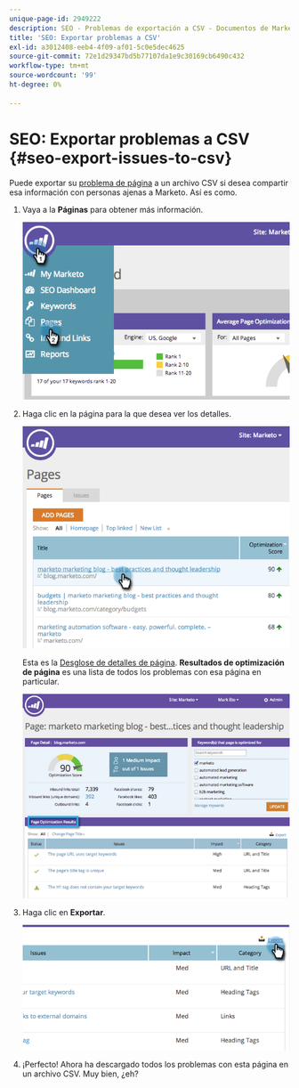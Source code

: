 ```yaml
---
unique-page-id: 2949222
description: SEO - Problemas de exportación a CSV - Documentos de Marketo - Documentación del producto
title: 'SEO: Exportar problemas a CSV'
exl-id: a3012408-eeb4-4f09-af01-5c0e5dec4625
source-git-commit: 72e1d29347bd5b77107da1e9c30169cb6490c432
workflow-type: tm+mt
source-wordcount: '99'
ht-degree: 0%

---
```


# SEO: Exportar problemas a CSV {#seo-export-issues-to-csv}

Puede exportar su [problema de página](/help/marketo/product-docs/additional-apps/seo/pages/seo-understanding-pages.md) a un archivo CSV si desea compartir esa información con personas ajenas a Marketo. Así es como.

1. Vaya a la **Páginas** para obtener más información.

   ![](assets/image2014-9-18-13-3a16-3a5.png)

1. Haga clic en la página para la que desea ver los detalles.

   ![](assets/image2014-9-18-13-3a16-3a8.png)

   Esta es la [Desglose de detalles de página](/help/marketo/product-docs/additional-apps/seo/pages/seo-using-the-page-detail-drill-down.md). **Resultados de optimización de página** es una lista de todos los problemas con esa página en particular.

   ![](assets/image2014-9-18-13-3a16-3a12.png)

1. Haga clic en **Exportar**.

   ![](assets/image2014-9-18-13-3a16-3a39.png)

1. ¡Perfecto! Ahora ha descargado todos los problemas con esta página en un archivo CSV. Muy bien, ¿eh?
